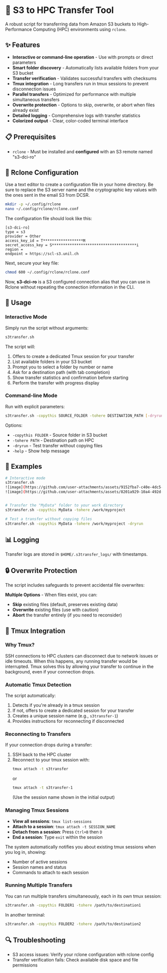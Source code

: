 # 🔄 S3 to HPC Transfer Tool

A robust script for transferring data from Amazon S3 buckets to High-Performance Computing (HPC) environments using `rclone`.

## ✨ Features
- **Interactive or command-line operation** - Use with prompts or direct parameters
- **Smart folder discovery** - Automatically lists available folders from your S3 bucket
- **Transfer verification** - Validates successful transfers with checksums
- **Tmux integration** - Long transfers run in tmux sessions to prevent disconnection issues
- **Parallel transfers** - Optimized for performance with multiple simultaneous transfers
- **Overwrite protection** - Options to skip, overwrite, or abort when files already exist
- **Detailed logging** - Comprehensive logs with transfer statistics
- **Colorized output** - Clear, color-coded terminal interface

## 📋 Prerequisites
- `rclone` - Must be installed and **configured** with an S3 remote named "s3-dci-ro"

## 🔑 Rclone Configuration
Use a text editor to create a configuration file in your home directory. Be sure to replace the S3 server name and the cryptographic key values with the ones sent in the email S3 from DCSR.

```bash
mkdir -p ~/.config/rclone
nano ~/.config/rclone/rclone.conf
```

The configuration file should look like this:
```
[s3-dci-ro]
type = s3
provider = Other
access_key_id = T******************M
secret_access_key = S**************************************i
region =
endpoint = https://scl-s3.unil.ch
```

Next, secure your key file:
```bash
chmod 600 ~/.config/rclone/rclone.conf
```

Now, **s3-dci-ro** is a S3 configured connection alias that you can use in Rclone without repeating the connection information in the CLI.

## 🚀 Usage

### Interactive Mode
Simply run the script without arguments:
```bash
s3transfer.sh
```

The script will:
1. Offers to create a dedicated Tmux session for your transfer
3. List available folders in your S3 bucket
4. Prompt you to select a folder by number or name
5. Ask for a destination path (with tab completion)
6. Show transfer statistics and confirmation before starting
7. Perform the transfer with progress display

### Command-line Mode
Run with explicit parameters:
```bash
s3transfer.sh -copythis SOURCE_FOLDER -tohere DESTINATION_PATH [-dryrun]
```

Options:
- `-copythis FOLDER` - Source folder in S3 bucket
- `-tohere PATH` - Destination path on HPC
- `-dryrun` - Test transfer without copying files
- `-help` - Show help message

## 📝 Examples
```bash
# Interactive mode
s3transfer.sh
![image](https://github.com/user-attachments/assets/9152fba7-c40e-4dc5-8664-517960c02423)
![image](https://github.com/user-attachments/assets/8201a929-10a4-492d-8d86-1cd0ef647f5e)


# Transfer the "MyData" folder to your work directory
s3transfer.sh -copythis MyData -tohere /work/myproject

# Test a transfer without copying files
s3transfer.sh -copythis MyData -tohere /work/myproject -dryrun
```

## 📊 Logging
Transfer logs are stored in `$HOME/.s3transfer_logs/` with timestamps.

## 🔒 Overwrite Protection
The script includes safeguards to prevent accidental file overwrites:

**Multiple Options** - When files exist, you can:
   - **Skip** existing files (default, preserves existing data)
   - **Overwrite** existing files (use with caution)
   - **Abort** the transfer entirely (if you need to reconsider)

## 📱 Tmux Integration

### Why Tmux?
SSH connections to HPC clusters can disconnect due to network issues or idle timeouts. When this happens, any running transfer would be interrupted. Tmux solves this by allowing your transfer to continue in the background, even if your connection drops.

### Automatic Tmux Detection
The script automatically:
1. Detects if you're already in a tmux session
2. If not, offers to create a dedicated session for your transfer
3. Creates a unique session name (e.g., `s3transfer-1`)
4. Provides instructions for reconnecting if disconnected

### Reconnecting to Transfers
If your connection drops during a transfer:

1. SSH back to the HPC cluster
2. Reconnect to your tmux session with:
   ```bash
   tmux attach -t s3transfer
   ```
   or
   ```bash
   tmux attach -t s3transfer-1
   ```
   (Use the session name shown in the initial output)

### Managing Tmux Sessions
- **View all sessions**: `tmux list-sessions`
- **Attach to a session**: `tmux attach -t SESSION_NAME`
- **Detach from a session**: Press `Ctrl+B` then `D`
- **End a session**: Type `exit` within the session

The system automatically notifies you about existing tmux sessions when you log in, showing:
- Number of active sessions
- Session names and status
- Commands to attach to each session

### Running Multiple Transfers
You can run multiple transfers simultaneously, each in its own tmux session:
```bash
s3transfer.sh -copythis FOLDER1 -tohere /path/to/destination1
```
In another terminal:
```bash
s3transfer.sh -copythis FOLDER2 -tohere /path/to/destination2
```

## 🔍 Troubleshooting
- S3 access issues: Verify your rclone configuration with rclone config
- Transfer verification fails: Check available disk space and file permissions

